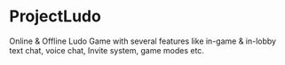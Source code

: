 # ProjectLudo
Online &amp; Offline Ludo Game with several features like in-game & in-lobby text chat, voice chat, Invite system, game modes etc. 
